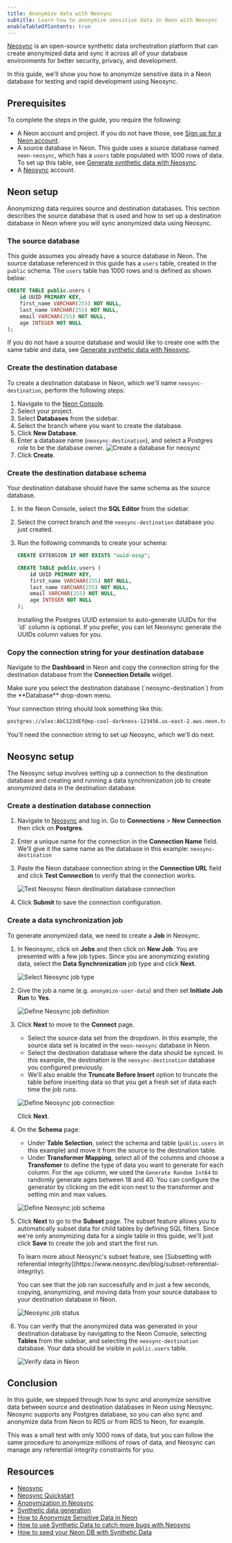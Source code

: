```yaml
---
title: Anonymize data with Neosync
subtitle: Learn how to anonymize sensitive data in Neon with Neosync 
enableTableOfContents: true
---
```


[Neosync](https://www.neosync.dev/) is an open-source synthetic data orchestration platform that can create anonymized data and sync it across all of your database environments for better security, privacy, and development.

In this guide, we'll show you how to anonymize sensitive data in a Neon database for testing and rapid development using Neosync.

## Prerequisites

To complete the steps in the guide, you require the following:

- A Neon account and project. If you do not have those, see [Sign up for a Neon account](/docs/get-started-with-neon/signing-up).
- A source database in Neon. This guide uses a source database named `neon-neosync`, which has a `users` table populated with 1000 rows of data. To set up this table, see [Generate synthetic data with Neosync](/docs/guides/neosync-generate).
- A [Neosync](https://www.neosync.dev/) account.

## Neon setup

Anonymizing data requires source and destination databases. This section describes the source database that is used and how to set up a destination database in Neon where you will sync anonymized data using Neosync. 

### The source database

This guide assumes you already have a source database in Neon. The source database referenced in this guide has a `users` table, created in the `public` schema. The `users` table has 1000 rows and is defined as shown below:

```sql
CREATE TABLE public.users (
    id UUID PRIMARY KEY,
    first_name VARCHAR(255) NOT NULL,
    last_name VARCHAR(255) NOT NULL,
    email VARCHAR(255) NOT NULL,
    age INTEGER NOT NULL
);
```

If you do not have a source database and would like to create one with the same table and data, see [Generate synthetic data with Neosync](/docs/guides/neosync-generate).

### Create the destination database

To create a destination database in Neon, which we'll name `neosync-destination`, perform the following steps:

1. Navigate to the [Neon Console](https://console.neon.tech).
1. Select your project.
1. Select **Databases** from the sidebar.
1. Select the branch where you want to create the database.
1. Click **New Database**.
1. Enter a database name (`neosync-destination`), and select a Postgres role to be the database owner.
    ![Create a database for neosync](/docs/guides/neosync_anon_create_db.png)
1. Click **Create**.

### Create the destination database schema

Your destination database should have the same schema as the source database.

1. In the Neon Console, select the **SQL Editor** from the sidebar.
2. Select the correct branch and the `neosync-destination` database you just created.
3. Run the following commands to create your schema:

    ```sql
    CREATE EXTENSION IF NOT EXISTS "uuid-ossp";

    CREATE TABLE public.users (
        id UUID PRIMARY KEY,
        first_name VARCHAR(255) NOT NULL,
        last_name VARCHAR(255) NOT NULL,
        email VARCHAR(255) NOT NULL,
        age INTEGER NOT NULL
    );
    ```

    <Admonition type="note">
    Installing the Postgres UUID extension to auto-generate UUIDs for the `id` column is optional. If you prefer, you can let Neonsync generate the UUIDs column values for you.
    </Admonition>

### Copy the connection string for your destination database

Navigate to the **Dashboard** in Neon and copy the connection string for the destination database from the **Connection Details** widget. 

<Admonition type="note">
Make sure you select the destination database (`neosync-destination`) from the **Database** drop-down menu.
</Admonition> 

Your connection string should look something like this:

```bash
postgres://alex:AbC123dEf@ep-cool-darkness-123456.us-east-2.aws.neon.tech/neosync-destination?sslmode=require
```

You'll need the connection string to set up Neosync, which we'll do next.

## Neosync setup

The Neosync setup involves setting up a connection to the destination database and creating and running a data synchronization job to create anonymized data in the destination database.

### Create a destination database connection

1. Navigate to [Neosync](https://www.neosync.dev/) and log in. Go to **Connections** > **New Connection** then click on **Postgres**.

2. Enter a unique name for the connection in the **Connection Name** field. We'll give it the same name as the database in this example: `neosync-destination`

3. Paste the Neon database connection string in the **Connection URL** field and click **Test Connection** to verify that the connection works.

    ![Test Neosync Neon destination database connection](/docs/guides/neosync_anon_test_connection.png)

4. Click **Submit** to save the connection configuration.

### Create a data synchronization job

To generate anonymized data, we need to create a **Job** in Neosync. 

1. In Neonsync, click on **Jobs** and then click on **New Job**. You are presented with a few job types. Since you are anonymizing existing data, select the **Data Synchronization** job type and click **Next**.

   ![Select Neosync job type](/docs/guides/neosync_anon_job_type.png)

2. Give the job a name (e.g. `anonymize-user-data`) and then set **Initiate Job Run** to **Yes**.

    ![Define Neosync job definition](/docs/guides/neosync_anon_job_definition.png)

3. Click **Next** to move to the **Connect** page. 
    - Select the source data set from the dropdown. In this example, the source data set is located in the `neon-neosync` database in Neon.
    - Select the destination database where the data should be synced. In this example, the destination is the `neosync-destination` database you configured previously.
    - We'll also enable the **Truncate Before Insert** option to truncate the table before inserting data so that you get a fresh set of data each time the job runs.

    ![Define Neosync job connection](/docs/guides/neosync_anon_job_connect.png)

    Click **Next**.

5. On the **Schema** page:

    - Under **Table Selection**, select the schema and table (`public.users` in this example) and move it from the source to the destination table.
    - Under **Transformer Mapping**, select all of the columns and choose a **Transfomer** to define the type of data you want to generate for each column. For the `age` column, we used the `Generate Random Int64` to randomly generate ages between 18 and 40. You can configure the generator by clicking on the edit icon next to the transformer and setting min and max values.

    ![Define Neosync job schema](/docs/guides/neosync_anon_job_schema.png)

7. Click **Next** to go to the **Subset** page. The subset feature allows you to automatically subset data for child tables by defining SQL filters. Since we're only anonymizing data for a single table in this guide, we'll just click **Save** to create the job and start the first run.

    <Admonition type="note">
    To learn more about Neosync's subset feature, see [Subsetting with referential integrity](https://www.neosync.dev/blog/subset-referential-integrity).
    </Admonition>

    You can see that the job ran successfully and in just a few seconds, copying, anonymizing, and moving data from your source database to your destination database in Neon.

    ![Neosync job status](/docs/guides/neosync_anon_job_status.png)

8. You can verify that the anonymized data was generated in your destination database by navigating to the Neon Console, selecting **Tables** from the sidebar, and selecting the `neosync-destination` database. Your data should be visible in `public.users` table.

    ![Verify data in Neon](/docs/guides/neosync_verify_anon_data.png)

## Conclusion

In this guide, we stepped through how to sync and anonymize sensitive data between source and destination databases in Neon using Neosync. Neosync supports any Postgres database, so you can also sync and anonymize data from Neon to RDS or from RDS to Neon, for example.

This was a small test with only 1000 rows of data, but you can follow the same procedure to anonymize millions of rows of data, and Neosync can manage any referential integrity constraints for you.

## Resources

- [Neosync](https://www.neosync.dev/)
- [Neosync Quickstart](https://docs.neosync.dev/quickstart)
- [Anonymization in Neosync](https://docs.neosync.dev/core-features#anonymization)
- [Synthetic data generation](https://docs.neosync.dev/core-features#synthetic-data-generation)
- [How to Anonymize Sensitive Data in Neon](https://www.neosync.dev/blog/neosync-neon-sync-job)
- [How to use Synthetic Data to catch more bugs with Neosync](https://neon.tech/blog/how-to-use-synthetic-data-to-catch-more-bugs-with-neosync)
- [How to seed your Neon DB with Synthetic Data](https://www.neosync.dev/blog/neosync-neon-data-gen-job)
